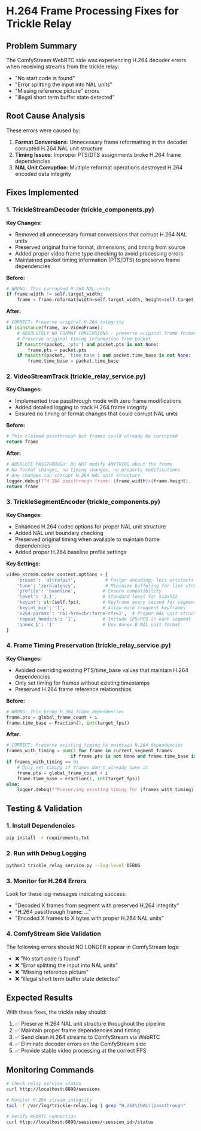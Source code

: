 # H.264 Frame Processing Fixes for Trickle Relay

## Problem Summary
The ComfyStream WebRTC side was experiencing H.264 decoder errors when receiving streams from the trickle relay:
- "No start code is found"
- "Error splitting the input into NAL units"
- "Missing reference picture" errors
- "illegal short term buffer state detected"

## Root Cause Analysis
These errors were caused by:
1. **Format Conversions**: Unnecessary frame reformatting in the decoder corrupted H.264 NAL unit structure
2. **Timing Issues**: Improper PTS/DTS assignments broke H.264 frame dependencies
3. **NAL Unit Corruption**: Multiple reformat operations destroyed H.264 encoded data integrity

## Fixes Implemented

### 1. TrickleStreamDecoder (trickle_components.py)
**Key Changes:**
- Removed all unnecessary format conversions that corrupt H.264 NAL units
- Preserved original frame format, dimensions, and timing from source
- Added proper video frame type checking to avoid processing errors
- Maintained packet timing information (PTS/DTS) to preserve frame dependencies

**Before:**
```python
# WRONG: This corrupted H.264 NAL units
if frame.width != self.target_width:
    frame = frame.reformat(width=self.target_width, height=self.target_height)
```

**After:**
```python
# CORRECT: Preserve original H.264 integrity
if isinstance(frame, av.VideoFrame):
    # ABSOLUTELY NO FORMAT CONVERSIONS - preserve original frame format and timing
    # Preserve original timing information from packet
    if hasattr(packet, 'pts') and packet.pts is not None:
        frame.pts = packet.pts
    if hasattr(packet, 'time_base') and packet.time_base is not None:
        frame.time_base = packet.time_base
```

### 2. VideoStreamTrack (trickle_relay_service.py)
**Key Changes:**
- Implemented true passthrough mode with zero frame modifications
- Added detailed logging to track H.264 frame integrity
- Ensured no timing or format changes that could corrupt NAL units

**Before:**
```python
# This claimed passthrough but frames could already be corrupted
return frame
```

**After:**
```python
# ABSOLUTE PASSTHROUGH: Do NOT modify ANYTHING about the frame
# No format changes, no timing changes, no property modifications
# Any changes can corrupt H.264 NAL unit structure
logger.debug(f"H.264 passthrough frame: {frame.width}x{frame.height}, format={frame.format.name}, pts={frame.pts}, time_base={frame.time_base}")
return frame
```

### 3. TrickleSegmentEncoder (trickle_components.py)
**Key Changes:**
- Enhanced H.264 codec options for proper NAL unit structure
- Added NAL unit boundary checking
- Preserved original timing when available to maintain frame dependencies
- Added proper H.264 baseline profile settings

**Key Settings:**
```python
video_stream.codec_context.options = {
    'preset': 'ultrafast',           # Faster encoding, less artifacts
    'tune': 'zerolatency',           # Minimize buffering for live streaming
    'profile': 'baseline',          # Ensure compatibility
    'level': '3.1',                 # Standard level for 512x512
    'keyint': str(self.fps),        # Keyframe every second for segments
    'keyint_min': '1',              # Allow more frequent keyframes
    'x264-params': 'nal-hrd=cbr:force-cfr=1',  # Proper NAL unit structure
    'repeat_headers': '1',          # Include SPS/PPS in each segment
    'annex_b': '1'                  # Use Annex B NAL unit format
}
```

### 4. Frame Timing Preservation (trickle_relay_service.py)
**Key Changes:**
- Avoided overriding existing PTS/time_base values that maintain H.264 dependencies
- Only set timing for frames without existing timestamps
- Preserved H.264 frame reference relationships

**Before:**
```python
# WRONG: This broke H.264 frame dependencies
frame.pts = global_frame_count + i
frame.time_base = Fraction(1, int(target_fps))
```

**After:**
```python
# CORRECT: Preserve existing timing to maintain H.264 dependencies
frames_with_timing = sum(1 for frame in current_segment_frames
                        if frame.pts is not None and frame.time_base is not None)
if frames_with_timing == 0:
    # Only set timing if frames don't already have it
    frame.pts = global_frame_count + i
    frame.time_base = Fraction(1, int(target_fps))
else:
    logger.debug(f"Preserving existing timing for {frames_with_timing} frames")
```

## Testing & Validation

### 1. Install Dependencies
```bash
pip install -r requirements.txt
```

### 2. Run with Debug Logging
```bash
python3 trickle_relay_service.py --log-level DEBUG
```

### 3. Monitor for H.264 Errors
Look for these log messages indicating success:
- "Decoded X frames from segment with preserved H.264 integrity"
- "H.264 passthrough frame: ..."
- "Encoded X frames to X bytes with proper H.264 NAL units"

### 4. ComfyStream Side Validation
The following errors should NO LONGER appear in ComfyStream logs:
- ❌ "No start code is found"
- ❌ "Error splitting the input into NAL units"
- ❌ "Missing reference picture"
- ❌ "illegal short term buffer state detected"

## Expected Results
With these fixes, the trickle relay should:
1. ✅ Preserve H.264 NAL unit structure throughout the pipeline
2. ✅ Maintain proper frame dependencies and timing
3. ✅ Send clean H.264 streams to ComfyStream via WebRTC
4. ✅ Eliminate decoder errors on the ComfyStream side
5. ✅ Provide stable video processing at the correct FPS

## Monitoring Commands
```bash
# Check relay service status
curl http://localhost:8890/sessions

# Monitor H.264 stream integrity
tail -f /var/log/trickle-relay.log | grep "H.264\|NAL\|passthrough"

# Verify WebRTC connection
curl http://localhost:8890/sessions/<session_id>/status
```
